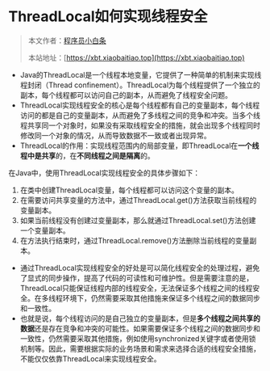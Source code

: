 # ThreadLocal如何实现线程安全

> 本文作者：[程序员小白条](https://github.com/luoye6)
>
> 本站地址：[https://xbt.xiaobaitiao.top](https://xbt.xiaobaitiao.top)

- Java的ThreadLocal是一个线程本地变量，它提供了一种简单的机制来实现线程封闭（Thread confinement）。ThreadLocal为每个线程提供了一个独立的副本，每个线程都可以访问自己的副本，从而避免了线程安全问题。
- ThreadLocal实现线程安全的核心是每个线程都有自己的变量副本，每个线程访问的都是自己的变量副本，从而避免了多线程之间的竞争和冲突。当多个线程共享同一个对象时，如果没有采取线程安全的措施，就会出现多个线程同时修改同一个对象的情况，从而导致数据不一致或者出现异常。
- ThreadLocal的作用：实现线程范围内的局部变量，即ThreadLocal在**一个线程中是共享**的，在**不同线程之间是隔离**的。

在Java中，使用ThreadLocal实现线程安全的具体步骤如下：

1. 在类中创建ThreadLocal变量，每个线程都可以访问这个变量的副本。
2. 在需要访问共享变量的方法中，通过ThreadLocal.get()方法获取当前线程的变量副本。
3. 如果当前线程没有创建过变量副本，那么就通过ThreadLocal.set()方法创建一个变量副本。
4. 在方法执行结束时，通过ThreadLocal.remove()方法删除当前线程的变量副本。

- 通过ThreadLocal实现线程安全的好处是可以简化线程安全的处理过程，避免了显式的同步操作，提高了代码的可读性和可维护性。但是需要注意的是，ThreadLocal只能保证线程内部的线程安全，无法保证多个线程之间的线程安全。在多线程环境下，仍然需要采取其他措施来保证多个线程之间的数据同步和一致性。
- 也就是说，每个线程访问的是自己独立的变量副本，但是**多个线程之间共享的数据**还是存在竞争和冲突的可能性。如果需要保证多个线程之间的数据同步和一致性，仍然需要采取其他措施，例如使用synchronized关键字或者使用锁机制等。因此，需要根据实际的业务场景和需求来选择合适的线程安全措施，不能仅仅依靠ThreadLocal来实现线程安全。